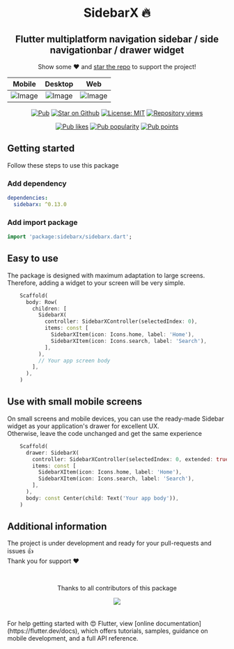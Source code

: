<h1 align="center">
  SidebarX 🔥
</h1>

<h2 align="center"> Flutter multiplatform navigation sidebar / side navigationbar / drawer widget
</h2>
<p align="center">Show some ❤️ and <a href="https://github.com/Frezyx/sidebarx">star the repo</a> to support the project!</p>

| Mobile | Desktop | Web |
| :------------: | :------------: | :------------: |
| ![Image](https://github.com/Frezyx/sidebarx/blob/main/example/repo/example_mobile_small.gif?raw=true) | ![Image](https://github.com/Frezyx/sidebarx/blob/main/example/repo/example.gif?raw=true) | ![Image](https://github.com/Frezyx/sidebarx/blob/main/example/repo/example_web.gif?raw=true) |

<p align="center">
  <a href="https://pub.dev/packages/sidebarx"><img src="https://img.shields.io/pub/v/sidebarx.svg" alt="Pub"></a>
  <a href="https://github.com/Frezyx/sidebarx"><img src="https://img.shields.io/github/stars/Frezyx/sidebarx.svg?style=flat&logo=github&label=stars" alt="Star on Github"></a>
  <a href="https://opensource.org/licenses/MIT"><img src="https://img.shields.io/badge/license-MIT-blue.svg" alt="License: MIT"></a>
  <a href="https://github.com/Frezyx/sidebarx"><img src="https://hits.dwyl.com/Frezyx/sidebarx.svg?style=flat" alt="Repository views"></a>
</p>
<p align="center">
  <a href="https://pub.dev/packages/sidebarx/score"><img src="https://badges.bar/sidebarx/likes" alt="Pub likes"></a>
  <a href="https://pub.dev/packages/sidebarx/score"><img src="https://badges.bar/sidebarx/popularity" alt="Pub popularity"></a>
  <a href="https://pub.dev/packages/sidebarx/score"><img src="https://badges.bar/sidebarx/pub%20points" alt="Pub points"></a>
</p>

## Getting started
Follow these steps to use this package

### Add dependency

```yaml
dependencies:
  sidebarx: ^0.13.0
```

### Add import package

```dart
import 'package:sidebarx/sidebarx.dart';
```

## Easy to use
The package is designed with maximum adaptation to large screens.<br>
Therefore, adding a widget to your screen will be very simple.
```dart
    Scaffold(
      body: Row(
        children: [
          SidebarX(
            controller: SidebarXController(selectedIndex: 0),
            items: const [
              SidebarXItem(icon: Icons.home, label: 'Home'),
              SidebarXItem(icon: Icons.search, label: 'Search'),
            ],
          ),
          // Your app screen body
        ],
      ),
    )
```
## Use with small mobile screens
On small screens and mobile devices, you can use the ready-made Sidebar widget as your application's drawer for excellent UX. 
<br>Otherwise, leave the code unchanged and get the same experience

```dart
    Scaffold(
      drawer: SidebarX(
        controller: SidebarXController(selectedIndex: 0, extended: true),
        items: const [
          SidebarXItem(icon: Icons.home, label: 'Home'),
          SidebarXItem(icon: Icons.search, label: 'Search'),
        ],
      ),
      body: const Center(child: Text('Your app body')),
    )
```

## Additional information
The project is under development and ready for your pull-requests and issues 👍<br>
Thank you for support ❤️

<br>
<div align="center" >
  <p>Thanks to all contributors of this package</p>
  <a href="https://github.com/Frezyx/sidebarx/graphs/contributors">
    <img src="https://contrib.rocks/image?repo=Frezyx/sidebarx" />
  </a>
</div>
<br>

<br>
For help getting started with 😍 Flutter, view
[online documentation](https://flutter.dev/docs), which offers tutorials, 
samples, guidance on mobile development, and a full API reference.
